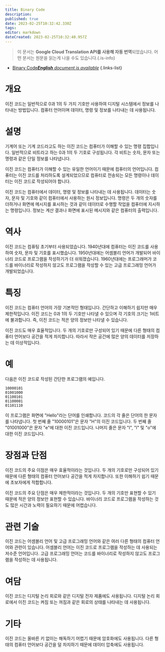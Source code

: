 ```yaml
---
title: Binary Code
description: 
published: true
date: 2023-02-25T10:32:42.330Z
tags: 
editor: markdown
dateCreated: 2023-02-25T10:32:40.957Z
---
```


> 이 문서는 **Google Cloud Translation API를 사용해 자동 번역**되었습니다.
어떤 문서는 원문을 읽는게 나을 수도 있습니다.{.is-info}



- [Binary Code***English** document is available*](/en/Knowledge-base/Dictionary/binary-code)
{.links-list}


# 개요
이진 코드는 일반적으로 0과 1의 두 가지 기호만 사용하여 디지털 시스템에서 정보를 나타내는 방법입니다. 컴퓨터 언어이며 데이터, 명령 및 정보를 나타내는 데 사용됩니다.

# 설명
기계어 또는 기계 코드라고도 하는 이진 코드는 컴퓨터가 이해할 수 있는 명령 집합입니다. 일반적으로 비트라고 하는 0과 1의 두 기호로 구성됩니다. 각 비트는 숫자, 문자 또는 명령과 같은 단일 정보를 나타냅니다.

이진 코드는 컴퓨터가 이해할 수 있는 유일한 언어이기 때문에 컴퓨터의 언어입니다. 컴퓨터는 이진 코드를 처리하도록 설계되었으므로 컴퓨터로 전송되는 모든 명령이나 데이터는 이진 코드로 작성되어야 합니다.

이진 코드는 컴퓨터에서 데이터, 명령 및 정보를 나타내는 데 사용됩니다. 데이터는 숫자, 문자 및 기호와 같이 컴퓨터에서 사용하는 원시 정보입니다. 명령은 두 개의 숫자를 더하거나 화면에 메시지를 표시하는 것과 같이 데이터로 수행할 작업을 컴퓨터에 지시하는 명령입니다. 정보는 계산 결과나 화면에 표시된 메시지와 같은 컴퓨터의 출력입니다.

# 역사
이진 코드는 컴퓨팅 초기부터 사용되었습니다. 1940년대에 컴퓨터는 이진 코드를 사용하여 숫자, 문자 및 기호를 표시했습니다. 1950년대에는 어셈블리 언어가 개발되어 바이너리 코드로 프로그램을 작성하기가 더 쉬워졌습니다. 1960년대에는 프로그래머가 코드를 바이너리로 작성하지 않고도 프로그램을 작성할 수 있는 고급 프로그래밍 언어가 개발되었습니다.

# 특징
이진 코드는 컴퓨터 언어의 가장 기본적인 형태입니다. 간단하고 이해하기 쉽지만 매우 제한적입니다. 이진 코드는 0과 1의 두 기호만 나타낼 수 있으며 각 기호의 크기는 1비트에 불과합니다. 즉, 이진 코드는 적은 양의 정보만 나타낼 수 있습니다.

이진 코드도 매우 효율적입니다. 두 개의 기호로만 구성되어 있기 때문에 다른 형태의 컴퓨터 언어보다 공간을 적게 차지합니다. 따라서 작은 공간에 많은 양의 데이터를 저장하는 데 이상적입니다.

# 예
다음은 이진 코드로 작성된 간단한 프로그램의 예입니다.

```
10000101
01001000
01100101
01100001
01101110
```

이 프로그램은 화면에 "Hello"라는 단어를 인쇄합니다. 코드의 각 줄은 단어의 한 문자를 나타냅니다. 첫 번째 줄 "10000101"은 문자 "H"의 이진 코드입니다. 두 번째 줄 "01001000"은 문자 "e"에 대한 이진 코드입니다. 나머지 줄은 문자 "l", "l" 및 "o"에 대한 이진 코드입니다.

# 장점과 단점
이진 코드의 주요 이점은 매우 효율적이라는 것입니다. 두 개의 기호로만 구성되어 있기 때문에 다른 형태의 컴퓨터 언어보다 공간을 적게 차지합니다. 또한 이해하기 쉽기 때문에 초보자에게 적합합니다.

이진 코드의 주요 단점은 매우 제한적이라는 것입니다. 두 개의 기호만 표현할 수 있기 때문에 적은 양의 정보만 표현할 수 있습니다. 바이너리 코드로 프로그램을 작성하는 것도 많은 시간과 노력이 필요하기 때문에 어렵습니다.

# 관련 기술
이진 코드는 어셈블리 언어 및 고급 프로그래밍 언어와 같은 여러 다른 형태의 컴퓨터 언어와 관련이 있습니다. 어셈블리 언어는 이진 코드로 프로그램을 작성하는 데 사용되는 저수준 언어입니다. 고급 프로그래밍 언어는 코드를 바이너리로 작성하지 않고도 프로그램을 작성하는 데 사용됩니다.

# 여담
이진 코드는 디지털 논리 회로와 같은 디지털 전자 제품에도 사용됩니다. 디지털 논리 회로에서 이진 코드는 켜짐 또는 꺼짐과 같은 회로의 상태를 나타내는 데 사용됩니다.

# 기타
이진 코드는 올바른 키 없이는 해독하기 어렵기 때문에 암호화에도 사용됩니다. 다른 형태의 컴퓨터 언어보다 공간을 덜 차지하기 때문에 데이터 압축에도 사용됩니다.
